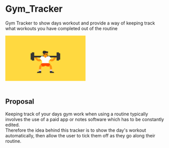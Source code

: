 # Gym_Tracker
Gym Tracker to show days workout and provide a way of keeping track what workouts you have completed out of the routine

<img src="https://github.com/MatthewSoars/Gym_Tracker/blob/main/gym.gif" width="50%" style="margin-bottom: 20px;">

## Proposal
Keeping track of your days gym work when using a routine typically involves the use of a paid app or notes software which has to be constantly edited.  
Therefore the idea behind this tracker is to show the day's workout automatically, then allow the user to tick them off as they go along their routine.
